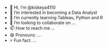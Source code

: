 - 👋 Hi, I’m @kiskeya4110
- 👀 I’m interested in becoming a Data Analyst
- 🌱 I’m currently learning Tableau, Python and R
- 💞️ I’m looking to collaborate on ...
- 📫 How to reach me ...
- 😄 Pronouns: ...
- ⚡ Fun fact: ...

<!---
kiskeya4110/kiskeya4110 is a ✨ special ✨ repository because its `README.md` (this file) appears on your GitHub profile.
You can click the Preview link to take a look at your changes.
--->
